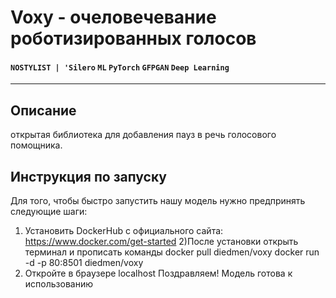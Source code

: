 # Voxy - очеловечевание роботизированных голосов
#### `NOSTYLIST | 'Silero` `ML` `PyTorch` `GFPGAN` `Deep Learning`
***
## Описание
открытая библиотека для добавления пауз в речь голосового помощника.
## Инструкция по запуску
Для того, чтобы быстро запустить нашу модель нужно предпринять следующие шаги:
1) Установить DockerHub с официального сайта: https://www.docker.com/get-started
2)После установки открыть терминал и прописать команды
  docker pull diedmen/voxy
  docker run -d -p 80:8501 diedmen/voxy
3) Откройте в браузере localhost
Поздравляем! Модель готова к использованию
